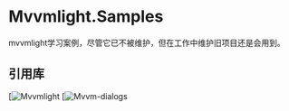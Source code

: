 # Mvvmlight.Samples
mvvmlight学习案例，尽管它已不被维护，但在工作中维护旧项目还是会用到。

## 引用库
[![Mvvmlight](https://github.com/lbugnion/mvvmlight)
[![Mvvm-dialogs](https://github.com/FantasticFiasco/mvvm-dialogs)
